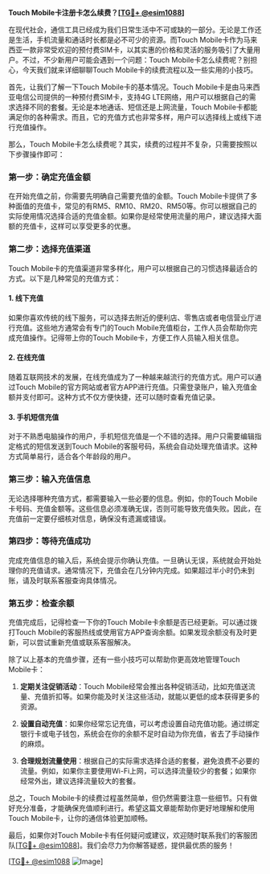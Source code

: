 **Touch Mobile卡注册卡怎么续费？[[TG💪+ @esim1088](https://t.me/s/esim1088)]**

在现代社会，通信工具已经成为我们日常生活中不可或缺的一部分。无论是工作还是生活，手机流量和通话时长都是必不可少的资源。而Touch Mobile卡作为马来西亚一款非常受欢迎的预付费SIM卡，以其实惠的价格和灵活的服务吸引了大量用户。不过，不少新用户可能会遇到一个问题：Touch Mobile卡怎么续费呢？别担心，今天我们就来详细聊聊Touch Mobile卡的续费流程以及一些实用的小技巧。

首先，让我们了解一下Touch Mobile卡的基本情况。Touch Mobile卡是由马来西亚电信公司提供的一种预付费SIM卡，支持4G LTE网络，用户可以根据自己的需求选择不同的套餐。无论是本地通话、短信还是上网流量，Touch Mobile卡都能满足你的各种需求。而且，它的充值方式也非常多样，用户可以选择线上或线下进行充值操作。

那么，Touch Mobile卡怎么续费呢？其实，续费的过程并不复杂，只需要按照以下步骤操作即可：

### **第一步：确定充值金额**
在开始充值之前，你需要先明确自己需要充值的金额。Touch Mobile卡提供了多种面值的充值卡，常见的有RM5、RM10、RM20、RM50等。你可以根据自己的实际使用情况选择合适的充值金额。如果你是经常使用流量的用户，建议选择大面额的充值卡，这样可以享受更多的优惠。

### **第二步：选择充值渠道**
Touch Mobile卡的充值渠道非常多样化，用户可以根据自己的习惯选择最适合的方式。以下是几种常见的充值方式：

#### **1. 线下充值**
如果你喜欢传统的线下服务，可以选择去附近的便利店、零售店或者电信营业厅进行充值。这些地方通常会有专门的Touch Mobile充值柜台，工作人员会帮助你完成充值操作。记得带上你的Touch Mobile卡，方便工作人员输入相关信息。

#### **2. 在线充值**
随着互联网技术的发展，在线充值成为了一种越来越流行的充值方式。用户可以通过Touch Mobile的官方网站或者官方APP进行充值。只需登录账户，输入充值金额并支付即可。这种方式不仅方便快捷，还可以随时查看充值记录。

#### **3. 手机短信充值**
对于不熟悉电脑操作的用户，手机短信充值是一个不错的选择。用户只需要编辑指定格式的短信发送到Touch Mobile的客服号码，系统会自动处理充值请求。这种方式简单易行，适合各个年龄段的用户。

### **第三步：输入充值信息**
无论选择哪种充值方式，都需要输入一些必要的信息。例如，你的Touch Mobile卡号码、充值金额等。这些信息必须准确无误，否则可能导致充值失败。因此，在充值前一定要仔细核对信息，确保没有遗漏或错误。

### **第四步：等待充值成功**
完成充值信息的输入后，系统会提示你确认充值。一旦确认无误，系统就会开始处理你的充值请求。通常情况下，充值会在几分钟内完成。如果超过半小时仍未到账，请及时联系客服查询具体情况。

### **第五步：检查余额**
充值完成后，记得检查一下你的Touch Mobile卡余额是否已经更新。可以通过拨打Touch Mobile的客服热线或使用官方APP查询余额。如果发现余额没有及时更新，可以尝试重新充值或联系客服解决。

除了以上基本的充值步骤，还有一些小技巧可以帮助你更高效地管理Touch Mobile卡：

1. **定期关注促销活动**：Touch Mobile经常会推出各种促销活动，比如充值送流量、充值折扣等。如果你能及时关注这些活动，就能以更低的成本获得更多的资源。

2. **设置自动充值**：如果你经常忘记充值，可以考虑设置自动充值功能。通过绑定银行卡或电子钱包，系统会在你的余额不足时自动为你充值，省去了手动操作的麻烦。

3. **合理规划流量使用**：根据自己的实际需求选择合适的套餐，避免浪费不必要的流量。例如，如果你主要使用Wi-Fi上网，可以选择流量较少的套餐；如果你经常外出，建议选择流量较大的套餐。

总之，Touch Mobile卡的续费过程虽然简单，但仍然需要注意一些细节。只有做好充分准备，才能确保充值顺利进行。希望这篇文章能帮助你更好地理解和使用Touch Mobile卡，让你的通信体验更加顺畅。

最后，如果你对Touch Mobile卡有任何疑问或建议，欢迎随时联系我们的客服团队[[TG💪+ @esim1088](https://t.me/s/esim1088)]。我们会尽力为你解答疑惑，提供最优质的服务！

[[TG💪+ @esim1088](https://t.me/s/esim1088) ![Image](https://i.postimg.cc/4NQfJmqS/Snipaste-2025-05-13-00-14-12.png)]